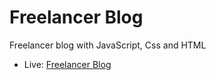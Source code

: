 # Freelancer Blog
Freelancer blog with JavaScript, Css and HTML
* Live: <a target="_blank" href="https://esrakaya1.github.io/Freelancer-blog/">Freelancer Blog</a>
